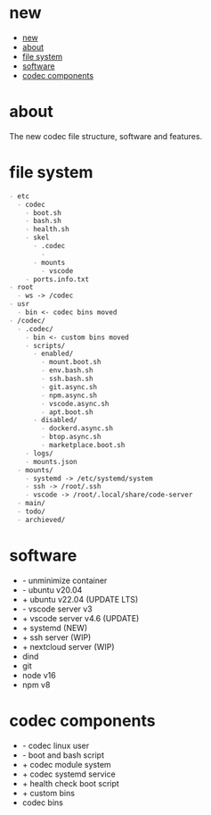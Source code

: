# new
- [new](#new)
- [about](#about)
- [file system](#file-system)
- [software](#software)
- [codec components](#codec-components)

# about
The new codec file structure, software and features.

# file system
```md
- etc  
  - codec
    - boot.sh
    - bash.sh
    - health.sh
    - skel
      - .codec
        - 
      - mounts
        - vscode
    - ports.info.txt
- root  
  - ws -> /codec
- usr
  - bin <- codec bins moved
- /codec/
  - .codec/
    - bin <- custom bins moved
    - scripts/
      - enabled/
        - mount.boot.sh
        - env.bash.sh
        - ssh.bash.sh
        - git.async.sh
        - npm.async.sh
        - vscode.async.sh
        - apt.boot.sh
      - disabled/
        - dockerd.async.sh
        - btop.async.sh
        - marketplace.boot.sh
    - logs/
    - mounts.json
  - mounts/
    - systemd -> /etc/systemd/system
    - ssh -> /root/.ssh
    - vscode -> /root/.local/share/code-server
  - main/
  - todo/
  - archieved/
```

# software
 - \- unminimize container
 - \- ubuntu v20.04
 - \+ ubuntu v22.04 (UPDATE LTS)
 - \- vscode server v3
 - \+ vscode server v4.6 (UPDATE)
 - \+ systemd (NEW)
 - \+ ssh server (WIP)
 - \+ nextcloud server (WIP)
 - dind
 - git
 - node v16
 - npm v8
  
# codec components
 - \- codec linux user
 - \- boot and bash script
 - \+ codec module system
 - \+ codec systemd service
 - \+ health check boot script
 - \+ custom bins
 - codec bins